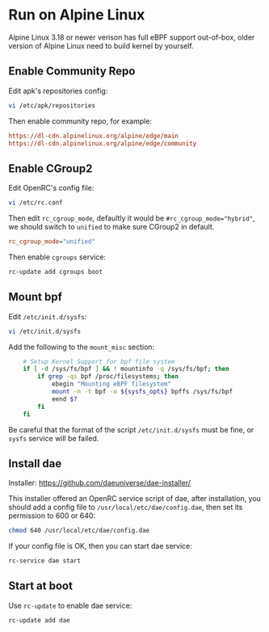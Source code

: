 # Run on Alpine Linux

Alpine Linux 3.18 or newer verison has full eBPF support out-of-box, older version of Alpine Linux need to build kernel by yourself.

## Enable Community Repo

Edit apk's repositories config:

```sh
vi /etc/apk/repositories 
```

Then enable community repo, for example:

```ini
https://dl-cdn.alpinelinux.org/alpine/edge/main
https://dl-cdn.alpinelinux.org/alpine/edge/community
```

## Enable CGroup2

Edit OpenRC's config file:

```sh
vi /etc/rc.conf
```

Then edit `rc_cgroup_mode`, defaultly it would be `#rc_cgroup_mode="hybrid"`, we should switch to `unified` to make sure CGroup2 in default.

```ini
rc_cgroup_mode="unified"
```

Then enable `cgroups` service:

```sh
rc-update add cgroups boot
```

## Mount bpf

Edit `/etc/init.d/sysfs`:

```sh
vi /etc/init.d/sysfs
```

Add the following to the `mount_misc` section:

```sh
    # Setup Kernel Support for bpf file system
    if [ -d /sys/fs/bpf ] && ! mountinfo -q /sys/fs/bpf; then
        if grep -qs bpf /proc/filesystems; then
            ebegin "Mounting eBPF filesystem"
            mount -n -t bpf -o ${sysfs_opts} bpffs /sys/fs/bpf
            eend $?
        fi
    fi
```

Be careful that the format of the script `/etc/init.d/sysfs` must be fine, or `sysfs` service will be failed.

## Install dae

Installer: <https://github.com/daeuniverse/dae-installer/>

This installer offered an OpenRC service script of dae, after installation, you should add a config file to `/usr/local/etc/dae/config.dae`, then set its permission to 600 or 640:

```sh
chmod 640 /usr/local/etc/dae/config.dae
```

If your config file is OK, then you can start dae service:

```sh
rc-service dae start
```

## Start at boot

Use `rc-update` to enable dae service:

```sh
rc-update add dae
```